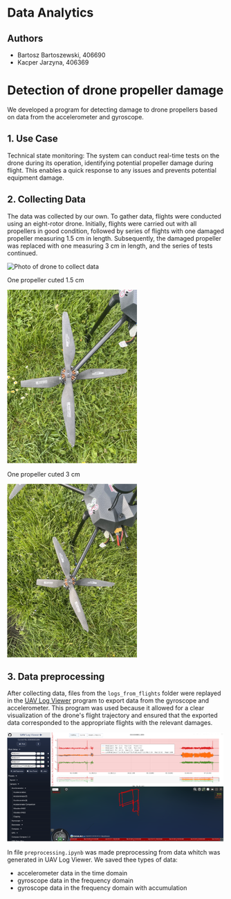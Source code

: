# Data Analytics
## Authors
- Bartosz Bartoszewski, 406690
- Kacper Jarzyna, 406369

# Detection of drone propeller damage
We developed a program for detecting damage to drone propellers based on data from the accelerometer and gyroscope.

## 1. Use Case
Technical state monitoring: The system can conduct real-time tests on the drone during its operation, identifying potential propeller damage during flight. This enables a quick response to any issues and prevents potential equipment damage.

## 2. Collecting Data

The data was collected by our own. To gather data, flights were conducted using an eight-rotor drone. Initially, flights were carried out with all propellers in good condition, followed by series of flights with one damaged propeller measuring 1.5 cm in length. Subsequently, the damaged propeller was replaced with one measuring 3 cm in length, and the series of tests continued.

<!-- ![Photo of drone to collect data](photos/IMG_3984.JPEG) -->
<img src="photos/IMG_3984.JPEG" alt="Photo of drone to collect data" width="300"/>

One propeller cuted 1.5 cm
<!-- ![Photo of drone to collect data](photos/1_5cm.jpg) -->
<img src="photos/1_5cm.jpg" alt="Photo of drone to collect data" width="300"/>

One propeller cuted 3 cm
<!-- ![Photo of drone to collect data](photos/3cm.jpg) -->
<img src="photos/3cm.jpg" alt="Photo of drone to collect data" width="300"/>

## 3. Data preprocessing
After collecting data, files from the `logs_from_flights` folder were replayed in the [UAV Log Viewer](https://plot.ardupilot.org/) program to export data from the gyroscope and accelerometer. This program was used because it allowed for a clear visualization of the drone's flight trajectory and ensured that the exported data corresponded to the appropriate flights with the relevant damages.

<img src="photos/uav_logs.png" alt="Opis obrazu" width="500"/>

In file `preprocessing.ipynb` was made preprocessing from data whitch was generated in UAV Log Viewer. We saved thee types of data:

- accelerometer data in the time domain
- gyroscope data in the frequency domain
- gyroscope data in the frequency domain with accumulation
